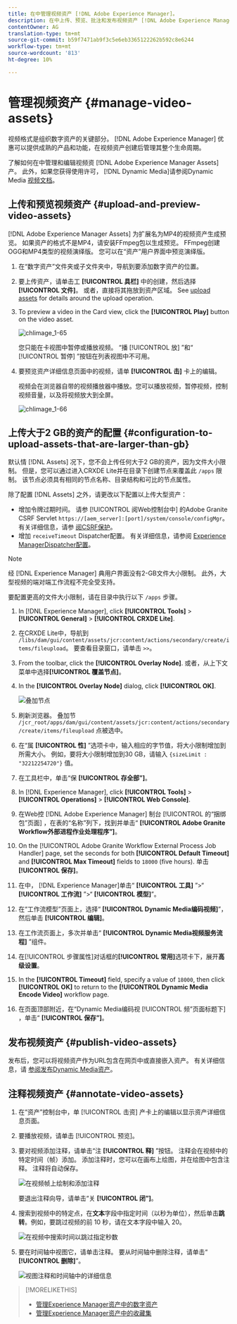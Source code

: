 ```yaml
---
title: 在中管理视频资产 [!DNL Adobe Experience Manager]。
description: 在中上传、预览、批注和发布视频资产 [!DNL Adobe Experience Manager]。
contentOwner: AG
translation-type: tm+mt
source-git-commit: b59f7471ab9f3c5e6eb3365122262b592c8e6244
workflow-type: tm+mt
source-wordcount: '813'
ht-degree: 10%

---
```



# 管理视频资产 {#manage-video-assets}

视频格式是组织数字资产的关键部分。 [!DNL Adobe Experience Manager] 优惠可以提供成熟的产品和功能，在视频资产创建后管理其整个生命周期。

了解如何在中管理和编辑视频资 [!DNL Adobe Experience Manager Assets]产。 此外，如果您获得使用许可， [!DNL Dynamic Media]请参阅Dynamic Media [视频文档](/help/assets/video.md)。

## 上传和预览视频资产 {#upload-and-preview-video-assets}

[!DNL Adobe Experience Manager Assets] 为扩展名为MP4的视频资产生成预览。 如果资产的格式不是MP4，请安装FFmpeg包以生成预览。 FFmpeg创建OGG和MP4类型的视频演绎版。 您可以在“资产”用户界面中预览演绎版。

1. 在“数字资产”文件夹或子文件夹中，导航到要添加数字资产的位置。
1. 要上传资产，请单击工 **[!UICONTROL 具栏]** 中的创建，然后选择 **[!UICONTROL 文件]**。 或者，直接将其拖放到资产区域。 See [upload assets](managing-assets-touch-ui.md#uploading-assets) for details around the upload operation.
1. To preview a video in the Card view, click the **[!UICONTROL Play]** button on the video asset.

   ![chlimage_1-65](assets/chlimage_1-201.png)

   您只能在卡视图中暂停或播放视频。 “播 [!UICONTROL 放] ”和“ [!UICONTROL 暂停] ”按钮在列表视图中不可用。

1. 要预览资产详细信息页面中的视频，请单 **[!UICONTROL 击]** 卡上的编辑。

   视频会在浏览器自带的视频播放器中播放。您可以播放视频，暂停视频，控制视频音量，以及将视频放大到全屏。

   ![chlimage_1-66](assets/chlimage_1-202.png)

## 上传大于2 GB的资产的配置 {#configuration-to-upload-assets-that-are-larger-than-gb}

默认情 [!DNL Assets] 况下，您不会上传任何大于2 GB的资产，因为文件大小限制。 但是，您可以通过进入CRXDE Lite并在目录下创建节点来覆盖此 `/apps` 限制。 该节点必须具有相同的节点名称、目录结构和可比的节点属性。

除了配置 [!DNL Assets] 之外，请更改以下配置以上传大型资产：

* 增加令牌过期时间。 请参 [!UICONTROL 阅Web控制台中] 的Adobe Granite CSRF Servlet `https://[aem_server]:[port]/system/console/configMgr`。 有关详细信息，请参 [阅CSRF保护](/help/sites-developing/csrf-protection.md)。
* 增加 `receiveTimeout` Dispatcher配置。 有关详细信息，请参阅 [Experience ManagerDispatcher配置](https://docs.adobe.com/content/help/en/experience-manager-dispatcher/using/configuring/dispatcher-configuration.html#renders-options)。

>[!NOTE]
>
>经 [!DNL Experience Manager] 典用户界面没有2-GB文件大小限制。 此外，大型视频的端对端工作流程不完全受支持。

要配置更高的文件大小限制，请在目录中执行以下 `/apps` 步骤。

1. In [!DNL Experience Manager], click **[!UICONTROL Tools]** > **[!UICONTROL General]** > **[!UICONTROL CRXDE Lite]**.
1. 在CRXDE Lite中，导航到 `/libs/dam/gui/content/assets/jcr:content/actions/secondary/create/items/fileupload`。 要查看目录窗口，请单击 `>>`。
1. From the toolbar, click the **[!UICONTROL Overlay Node]**. 或者，从上下文菜单中选择&#x200B;**[!UICONTROL 覆盖节点]**。
1. In the **[!UICONTROL Overlay Node]** dialog, click **[!UICONTROL OK]**.

   ![叠加节点](assets/overlay-node-path.png)

1. 刷新浏览器。 叠加节 `/jcr_root/apps/dam/gui/content/assets/jcr:content/actions/secondary/create/items/fileupload` 点被选中。
1. 在“属 **[!UICONTROL 性]** ”选项卡中，输入相应的字节值，将大小限制增加到所需大小。 例如，要将大小限制增加到30 GB，请输入 `{sizeLimit : "32212254720"}` 值。

1. 在工具栏中，单击“保 **[!UICONTROL 存全部”]**。
1. In [!DNL Experience Manager], click **[!UICONTROL Tools]** > **[!UICONTROL Operations]** > **[!UICONTROL Web Console]**.
1. 在Web控 [!DNL Adobe Experience Manager] 制台 [!UICONTROL 的“捆绑包”页面] ，在表的“名称”列下，找到并单击“ **[!UICONTROL Adobe Granite Workflow外部进程作业处理程序”]**。
1. On the [!UICONTROL Adobe Granite Workflow External Process Job Handler] page, set the seconds for both **[!UICONTROL Default Timeout]** and **[!UICONTROL Max Timeout]** fields to `18000` (five hours). 单击&#x200B;**[!UICONTROL 保存]**。
1. 在中， [!DNL Experience Manager]单击“ **[!UICONTROL 工具]** ”>“ **[!UICONTROL 工作流]** ”>“ **[!UICONTROL 模型]**”。
1. 在“工作流模型”页面上，选择“ **[!UICONTROL Dynamic Media编码视频]**”，然后单击 **[!UICONTROL 编辑]**。
1. 在工作流页面上，多次并单击“ **[!UICONTROL Dynamic Media视频服务流程]** ”组件。
1. 在[!UICONTROL 步骤属性]对话框的&#x200B;**[!UICONTROL 常用]**&#x200B;选项卡下，展开&#x200B;**高级设置**。
1. In the **[!UICONTROL Timeout]** field, specify a value of `18000`, then click **[!UICONTROL OK]** to return to the **[!UICONTROL Dynamic Media Encode Video]** workflow page.
1. 在页面顶部附近，在“Dynamic Media编码视 [!UICONTROL 频”页面标题下] ，单击“ **[!UICONTROL 保存”]**。

## 发布视频资产 {#publish-video-assets}

发布后，您可以将视频资产作为URL包含在网页中或直接嵌入资产。 有关详细信息，请 [参阅发布Dynamic Media资产](/help/assets/publishing-dynamicmedia-assets.md)。

## 注释视频资产 {#annotate-video-assets}

1. 在“资产”控制台中，单 [!UICONTROL 击资] 产卡上的编辑以显示资产详细信息页面。
1. 要播放视频，请单击 [!UICONTROL 预览]。
1. 要对视频添加注释，请单击“注 **[!UICONTROL 释]** ”按钮。 注释会在视频中的特定时间（帧）添加。 添加注释时，您可以在画布上绘图，并在绘图中包含注释。 注释将自动保存。

   ![在视频帧上绘制和添加注释](assets/annotate-video.png)

   要退出注释向导，请单击“关 **[!UICONTROL 闭”]**。

1. 搜索到视频中的特定点，在&#x200B;**文本**&#x200B;字段中指定时间（以秒为单位），然后单击&#x200B;**跳转**。例如，要跳过视频的前 10 秒，请在文本字段中输入 20。

   ![在视频中搜索时间以跳过指定秒数](assets/seek-in-video.png)

1. 要在时间轴中视图它，请单击注释。 要从时间轴中删除注释，请单击“ **[!UICONTROL 删除]**”。

   ![视图注释和时间轴中的详细信息](assets/timeline-view-annotation.png)

>[!MORELIKETHIS]
>
>* [管理Experience Manager资产中的数字资产](/help/assets/managing-assets-touch-ui.md)
>* [管理Experience Manager资产中的收藏集](/help/assets/managing-collections-touch-ui.md)

